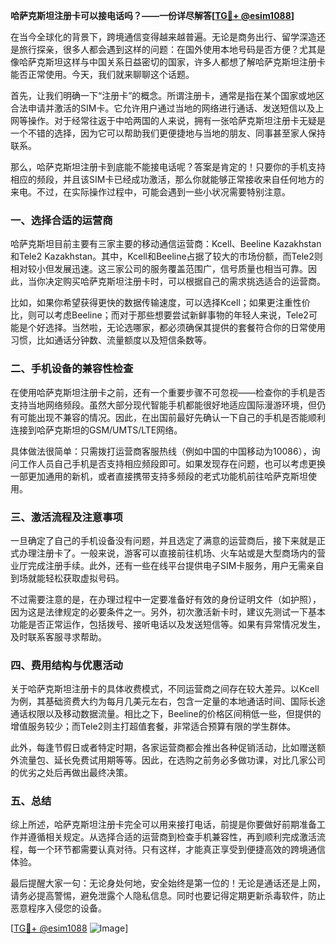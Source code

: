 **哈萨克斯坦注册卡可以接电话吗？——一份详尽解答[[TG💪+ @esim1088](https://t.me/s/esim1088)]**

在当今全球化的背景下，跨境通信变得越来越普遍。无论是商务出行、留学深造还是旅行探亲，很多人都会遇到这样的问题：在国外使用本地号码是否方便？尤其是像哈萨克斯坦这样与中国关系日益密切的国家，许多人都想了解哈萨克斯坦注册卡能否正常使用。今天，我们就来聊聊这个话题。

首先，让我们明确一下“注册卡”的概念。所谓注册卡，通常是指在某个国家或地区合法申请并激活的SIM卡。它允许用户通过当地的网络进行通话、发送短信以及上网等操作。对于经常往返于中哈两国的人来说，拥有一张哈萨克斯坦注册卡无疑是一个不错的选择，因为它可以帮助我们更便捷地与当地的朋友、同事甚至家人保持联系。

那么，哈萨克斯坦注册卡到底能不能接电话呢？答案是肯定的！只要你的手机支持相应的频段，并且该SIM卡已经成功激活，那么你就能够正常接收来自任何地方的来电。不过，在实际操作过程中，可能会遇到一些小状况需要特别注意。

### 一、选择合适的运营商

哈萨克斯坦目前主要有三家主要的移动通信运营商：Kcell、Beeline Kazakhstan和Tele2 Kazakhstan。其中，Kcell和Beeline占据了较大的市场份额，而Tele2则相对较小但发展迅速。这三家公司的服务覆盖范围广，信号质量也相当可靠。因此，当你决定购买哈萨克斯坦注册卡时，可以根据自己的需求挑选适合的运营商。

比如，如果你希望获得更快的数据传输速度，可以选择Kcell；如果更注重性价比，则可以考虑Beeline；而对于那些想要尝试新鲜事物的年轻人来说，Tele2可能是个好选择。当然啦，无论选哪家，都必须确保其提供的套餐符合你的日常使用习惯，比如通话分钟数、流量额度以及短信条数等。

### 二、手机设备的兼容性检查

在使用哈萨克斯坦注册卡之前，还有一个重要步骤不可忽视——检查你的手机是否支持当地网络频段。虽然大部分现代智能手机都能很好地适应国际漫游环境，但仍有可能出现不兼容的情况。因此，在出国前最好先确认一下自己的手机是否能顺利连接到哈萨克斯坦的GSM/UMTS/LTE网络。

具体做法很简单：只需拨打运营商客服热线（例如中国的中国移动为10086），询问工作人员自己手机是否支持相应频段即可。如果发现存在问题，也可以考虑更换一部更加通用的新机，或者直接携带支持多频段的老式功能机前往哈萨克斯坦使用。

### 三、激活流程及注意事项

一旦确定了自己的手机设备没有问题，并且选定了满意的运营商后，接下来就是正式办理注册卡了。一般来说，游客可以直接前往机场、火车站或是大型商场内的营业厅完成注册手续。此外，还有一些在线平台提供电子SIM卡服务，用户无需亲自到场就能轻松获取虚拟号码。

不过需要注意的是，在办理过程中一定要准备好有效的身份证明文件（如护照），因为这是法律规定的必要条件之一。另外，初次激活新卡时，建议先测试一下基本功能是否正常运作，包括拨号、接听电话以及发送短信等。如果有异常情况发生，及时联系客服寻求帮助。

### 四、费用结构与优惠活动

关于哈萨克斯坦注册卡的具体收费模式，不同运营商之间存在较大差异。以Kcell为例，其基础资费大约为每月几美元左右，包含一定量的本地通话时间、国际长途通话权限以及移动数据流量。相比之下，Beeline的价格区间稍低一些，但提供的增值服务较少；而Tele2则主打超值套餐，非常适合预算有限的学生群体。

此外，每逢节假日或者特定时期，各家运营商都会推出各种促销活动，比如赠送额外流量包、延长免费试用期等等。因此，在选购之前务必多做功课，对比几家公司的优劣之处后再做出最终决策。

### 五、总结

综上所述，哈萨克斯坦注册卡完全可以用来接打电话，前提是你要做好前期准备工作并遵循相关规定。从选择合适的运营商到检查手机兼容性，再到顺利完成激活流程，每一个环节都需要认真对待。只有这样，才能真正享受到便捷高效的跨境通信体验。

最后提醒大家一句：无论身处何地，安全始终是第一位的！无论是通话还是上网，请务必提高警惕，避免泄露个人隐私信息。同时也要记得定期更新杀毒软件，防止恶意程序入侵您的设备。

[[TG💪+ @esim1088](https://t.me/s/esim1088) ![Image](https://i.postimg.cc/4NQfJmqS/Snipaste-2025-05-13-00-14-12.png)]